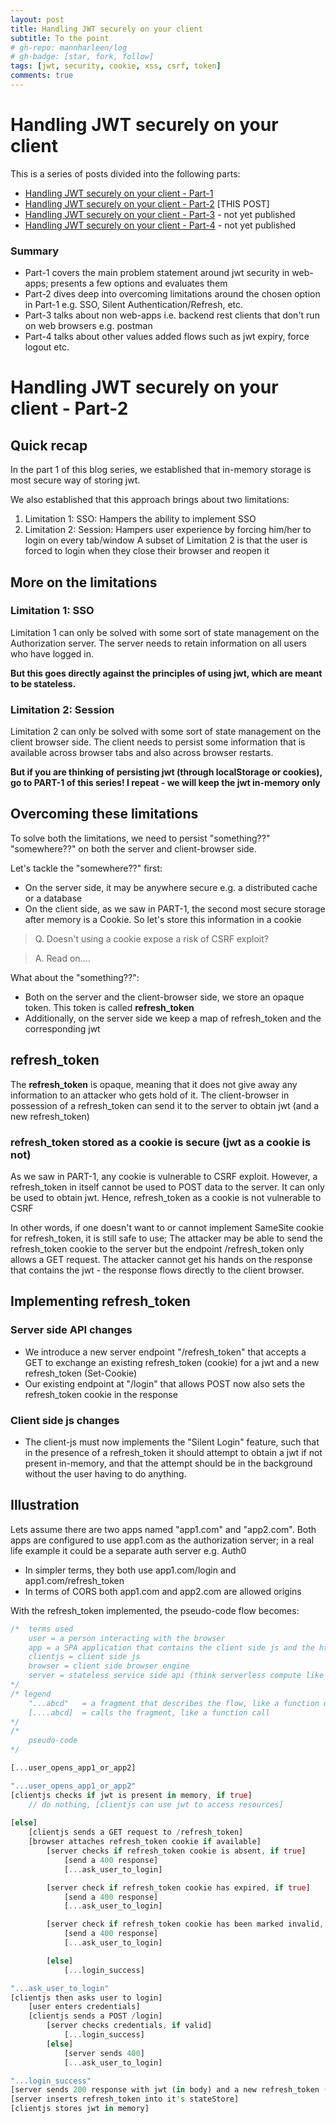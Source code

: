 ```yaml
---
layout: post
title: Handling JWT securely on your client
subtitle: To the point
# gh-repo: mannharleen/log
# gh-badge: [star, fork, follow]
tags: [jwt, security, cookie, xss, csrf, token]
comments: true
---
```

# Handling JWT securely on your client
This is a series of posts divided into the following parts:
- [Handling JWT securely on your client - Part-1](https://mannharleen.github.io/2020-03-19-handling-jwt-securely-part-1)
- [Handling JWT securely on your client - Part-2](https://mannharleen.github.io/2020-04-10-handling-jwt-securely-part-2) [THIS POST]
- [Handling JWT securely on your client - Part-3](https://mannharleen.github.io/) - not yet published
- [Handling JWT securely on your client - Part-4](https://mannharleen.github.io/) - not yet published

### Summary
* Part-1 covers the main problem statement around jwt security in web-apps; presents a few options and evaluates them 
* Part-2 dives deep into overcoming limitations around the chosen option in Part-1 e.g. SSO, Silent Authentication/Refresh, etc.
* Part-3 talks about non web-apps i.e. backend rest clients that don't run on web browsers e.g. postman
* Part-4 talks about other values added flows such as jwt expiry, force logout etc.

# Handling JWT securely on your client - Part-2

## Quick recap
In the part 1 of this blog series, we established that in-memory storage is most secure way of storing jwt.

We also established that this approach brings about two limitations:
1. Limitation 1: SSO: Hampers the ability to implement SSO
2. Limitation 2: Session: Hampers user experience by forcing him/her to login on every tab/window
A subset of Limitation 2 is that the user is forced to login when they close their browser and reopen it

## More on the limitations 

### Limitation 1: SSO
Limitation 1 can only be solved with some sort of state management on the Authorization server. The server needs to retain information on all users who have logged in. 

**But this goes directly against the principles of using jwt, which are meant to be stateless.**

### Limitation 2: Session
Limitation 2 can only be solved with some sort of state management on the client browser side. The client needs to persist some information that is available across browser tabs and also across browser restarts. 

**But if you are thinking of persisting jwt (through localStorage or cookies), go to PART-1 of this series! I repeat - we will keep the jwt in-memory only**

## Overcoming these limitations
To solve both the limitations, we need to persist "something??" "somewhere??" on both the server and client-browser side.

Let's tackle the "somewhere??" first:
- On the server side, it may be anywhere secure e.g. a distributed cache or a database
- On the client side, as we saw in PART-1, the second most secure storage after memory is a Cookie. So let's store this information in a cookie

> Q. Doesn't using a cookie expose a risk of CSRF exploit?

> A. Read on....

What about the "something??":
- Both on the server and the client-browser side, we store an opaque token. This token is called **refresh_token**
- Additionally, on the server side we keep a map of refresh_token and the corresponding jwt

## refresh_token
The **refresh_token** is opaque, meaning that it does not give away any information to an attacker who gets hold of it.
The client-browser in possession of a refresh_token can send it to the server to obtain jwt (and a new refresh_token)

### refresh_token stored as a cookie is secure (jwt as a cookie is not)
As we saw in PART-1, any cookie is vulnerable to CSRF exploit. However, a refresh_token in itself cannot be used to POST data to the server. It can only be used to obtain jwt. Hence, refresh_token as a cookie is not vulnerable to CSRF

In other words, if one doesn't want to or cannot implement SameSite cookie for refresh_token, it is still safe to use; The attacker may be able to send the refresh_token cookie to the server but the endpoint /refresh_token only allows a GET request. The attacker cannot get his hands on the response that contains the jwt - the response flows directly to the client browser.

## Implementing refresh_token 

### Server side API changes
- We introduce a new server endpoint "/refresh_token" that accepts a GET to exchange an existing refresh_token (cookie) for a jwt and a new refresh_token (Set-Cookie)
- Our existing endpoint at "/login" that allows POST now also sets the refresh_token cookie in the response

### Client side js changes
- The client-js must now implements the "Silent Login" feature, such that in the presence of a refresh_token it should attempt to obtain a jwt if not present in-memory, and that the attempt should be in the background without the user having to do anything.

## Illustration
Lets assume there are two apps named "app1.com" and "app2.com". Both apps are configured to use app1.com as the authorization server; in a real life example it could be a separate auth server e.g. Auth0
- In simpler terms, they both use app1.com/login and app1.com/refresh_token
- In terms of CORS both app1.com and app2.com are allowed origins

With the refresh_token implemented, the pseudo-code flow becomes:

```rust
/*  terms used
    user = a person interacting with the browser
    app = a SPA application that contains the client side js and the html
    clientjs = client side js
    browser = client side browser engine
    server = stateless service side api (think serverless compute like lambda)
*/
/* legend
    "...abcd"   = a fragment that describes the flow, like a function definition
    [....abcd]  = calls the fragment, like a function call
*/
/*  
    pseudo-code
*/

[...user_opens_app1_or_app2]

"...user_opens_app1_or_app2"
[clientjs checks if jwt is present in memory, if true]
    // do nothing, [clientjs can use jwt to access resources]
    
[else]        
    [clientjs sends a GET request to /refresh_token]
    [browser attaches refresh_token cookie if available] 
        [server checks if refresh_token cookie is absent, if true]
            [send a 400 response] 
            [...ask_user_to_login]

        [server check if refresh_token cookie has expired, if true]
            [send a 400 response] 
            [...ask_user_to_login]

        [server check if refresh_token cookie has been marked invalid, if true] (more on this later when we discuss /logout)
            [send a 400 response] 
            [...ask_user_to_login]

        [else] 
            [...login_success]

"...ask_user_to_login"
[clientjs then asks user to login]
    [user enters credentials]
    [clientjs sends a POST /login]
        [server checks credentials, if valid]
            [...login_success]          
        [else]
            [server sends 400]
            [...ask_user_to_login]

"...login_success"
[server sends 200 response with jwt (in body) and a new refresh_token (as a cookie)]
[server inserts refresh_token into it's stateStore]
[clientjs stores jwt in memory]
```
